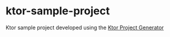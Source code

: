# ktor-sample-project

Ktor sample project developed using the [Ktor Project Generator](https://start.ktor.io/)
